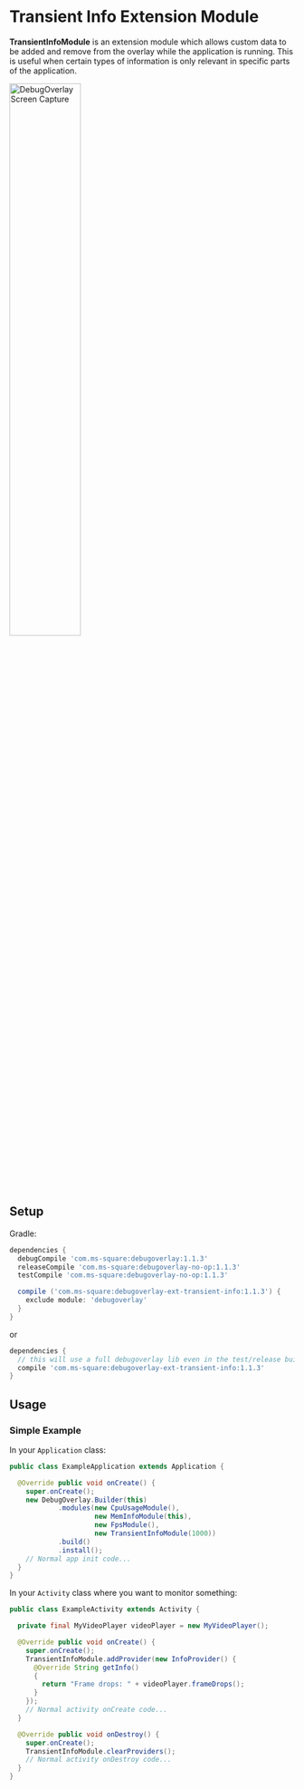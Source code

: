 Transient Info Extension Module
===============================

**TransientInfoModule** is an extension module which allows custom data to be
added and remove from the overlay while the application is running.
This is useful when certain types of information is only relevant in specific
parts of the application.

<img src="../art/overlay_with_transient_info_module_small.png" width="50%" alt="DebugOverlay Screen Capture">

Setup
-----

Gradle:

```groovy
dependencies {
  debugCompile 'com.ms-square:debugoverlay:1.1.3'
  releaseCompile 'com.ms-square:debugoverlay-no-op:1.1.3'
  testCompile 'com.ms-square:debugoverlay-no-op:1.1.3'

  compile ('com.ms-square:debugoverlay-ext-transient-info:1.1.3') {
    exclude module: 'debugoverlay'
  }
}
```

or

```groovy
dependencies {
  // this will use a full debugoverlay lib even in the test/release build
  compile 'com.ms-square:debugoverlay-ext-transient-info:1.1.3'
}
```

Usage
-----

### Simple Example

In your `Application` class:

```java
public class ExampleApplication extends Application {

  @Override public void onCreate() {
    super.onCreate();
    new DebugOverlay.Builder(this)
            .modules(new CpuUsageModule(),
                     new MemInfoModule(this),
                     new FpsModule(),
                     new TransientInfoModule(1000))
            .build()
            .install();
    // Normal app init code...
  }
}
```

In your `Activity` class where you want to monitor something:

```java
public class ExampleActivity extends Activity {

  private final MyVideoPlayer videoPlayer = new MyVideoPlayer();

  @Override public void onCreate() {
    super.onCreate();
    TransientInfoModule.addProvider(new InfoProvider() {
      @Override String getInfo()
      {
        return "Frame drops: " + videoPlayer.frameDrops();
      }
    });
    // Normal activity onCreate code...
  }

  @Override public void onDestroy() {
    super.onCreate();
    TransientInfoModule.clearProviders();
    // Normal activity onDestroy code...
  }
}
```
